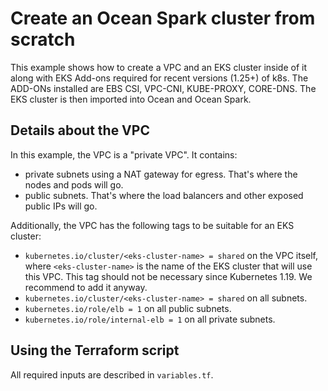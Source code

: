 # Create an Ocean Spark cluster from scratch

This example shows how to create a VPC and an EKS cluster inside of it along with EKS Add-ons required for recent versions (1.25+) of k8s.
The ADD-ONs installed are EBS CSI, VPC-CNI, KUBE-PROXY, CORE-DNS.
The EKS cluster is then imported into Ocean and Ocean Spark.

## Details about the VPC

In this example, the VPC is a "private VPC". It contains:
* private subnets using a NAT gateway for egress. That's where the nodes and pods will go.
* public subnets. That's where the load balancers and other exposed public IPs will go.

Additionally, the VPC has the following tags to be suitable for an EKS cluster:
* `kubernetes.io/cluster/<eks-cluster-name> = shared` on the VPC itself, where `<eks-cluster-name>` is the name of the EKS cluster that will use this VPC. This tag should not be necessary since Kubernetes 1.19. We recommend to add it anyway.
* `kubernetes.io/cluster/<eks-cluster-name> = shared` on all subnets.
* `kubernetes.io/role/elb = 1` on all public subnets.
* `kubernetes.io/role/internal-elb = 1` on all private subnets.

## Using the Terraform script

All required inputs are described in `variables.tf`.
